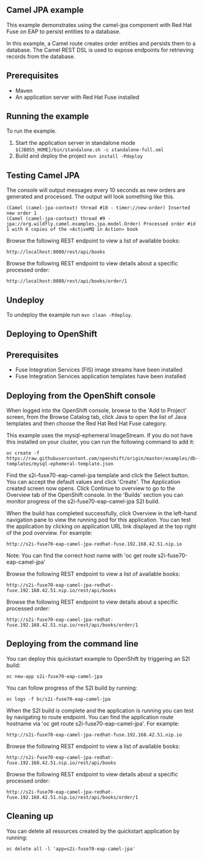 Camel JPA example
-----------------

This example demonstrates using the camel-jpa component with Red Hat Fuse on EAP to persist entities to a database.

In this example, a Camel route creates order entities and persists them to a database. The Camel REST DSL is used to expose endpoints for
retrieving records from the database.

Prerequisites
-------------

* Maven
* An application server with Red Hat Fuse installed

Running the example
-------------------

To run the example.

1. Start the application server in standalone mode `${JBOSS_HOME}/bin/standalone.sh -c standalone-full.xml`
2. Build and deploy the project `mvn install -Pdeploy`

Testing Camel JPA
-----------------

The console will output messages every 10 seconds as new orders are generated and processed. The output
will look something like this.

```
(Camel (camel-jpa-context) thread #10 - timer://new-order) Inserted new order 1
(Camel (camel-jpa-context) thread #9 - jpa://org.wildfly.camel.examples.jpa.model.Order) Processed order #id 1 with 6 copies of the «ActiveMQ in Action» book
```

Browse the following REST endpoint to view a list of available books:

    http://localhost:8080/rest/api/books

Browse the following REST endpoint to view details about a specific processed order:

    http://localhost:8080/rest/api/books/order/1

Undeploy
--------

To undeploy the example run `mvn clean -Pdeploy`.

Deploying to OpenShift
----------------------

Prerequisites
-------------

* Fuse Integration Services (FIS) image streams have been installed
* Fuse Integration Services application templates have been installed

Deploying from the OpenShift console
------------------------------------

When logged into the OpenShift console, browse to the 'Add to Project' screen, from the Browse Catalog tab, click Java to open the list of Java templates and then
choose the Red Hat Red Hat Fuse category.

This example uses the mysql-ephemeral ImageStream. If you do not have this installed on your cluster, you can run the following command to add it:

    oc create -f https://raw.githubusercontent.com/openshift/origin/master/examples/db-templates/mysql-ephemeral-template.json

Find the s2i-fuse70-eap-camel-jpa template and click the Select button. You can accept the default values and click 'Create'. The Application
created screen now opens. Click Continue to overview to go to the Overview tab of the OpenShift console. In the 'Builds' section
you can monitor progress of the s2i-fuse70-eap-camel-jpa S2I build.

When the build has completed successfully, click Overview in the left-hand navigation pane to view the running pod for this application. You can test
the application by clicking on application URL link displayed at the top right of the pod overview. For example:

    http://s2i-fuse70-eap-camel-jpa-redhat-fuse.192.168.42.51.nip.io

Note: You can find the correct host name with 'oc get route s2i-fuse70-eap-camel-jpa'

Browse the following REST endpoint to view a list of available books:

    http://s2i-fuse70-eap-camel-jpa-redhat-fuse.192.168.42.51.nip.io/rest/api/books

Browse the following REST endpoint to view details about a specific processed order:

    http://s2i-fuse70-eap-camel-jpa-redhat-fuse.192.168.42.51.nip.io/rest/api/books/order/1

Deploying from the command line
-------------------------------

You can deploy this quickstart example to OpenShift by triggering an S2I build:

    oc new-app s2i-fuse70-eap-camel-jpa

You can follow progress of the S2I build by running:

    oc logs -f bc/s2i-fuse70-eap-camel-jpa

When the S2I build is complete and the application is running you can test by navigating to route endpoint. You can find the application route
hostname via 'oc get route s2i-fuse70-eap-camel-jpa'. For example:

    http://s2i-fuse70-eap-camel-jpa-redhat-fuse.192.168.42.51.nip.io

Browse the following REST endpoint to view a list of available books:

    http://s2i-fuse70-eap-camel-jpa-redhat-fuse.192.168.42.51.nip.io/rest/api/books

Browse the following REST endpoint to view details about a specific processed order:

    http://s2i-fuse70-eap-camel-jpa-redhat-fuse.192.168.42.51.nip.io/rest/api/books/order/1

Cleaning up
-------------------------------

You can delete all resources created by the quickstart application by running:

    oc delete all -l 'app=s2i-fuse70-eap-camel-jpa'

